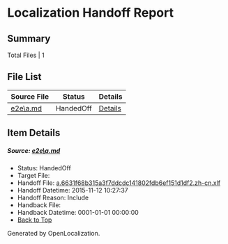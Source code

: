 # <a name='report-top'></a> Localization Handoff Report

## Summary
 Total Files | 1

## File List
 Source File | Status | Details 
 ----------- | ------ | ------- 
 [e2e\a.md](https://github.com/OpenLocalizationTest/oltest/blob/e9b6044a7eadeb5dd06f3fcb6df513b24f768f26/e2e/a.md) | HandedOff | [Details](#0dcf73ce753dd72b12839ea1ce16c5e73a35542a1)

## Item Details
##### <a name='0dcf73ce753dd72b12839ea1ce16c5e73a35542a1'></a> Source: [e2e\a.md](https://github.com/OpenLocalizationTest/oltest/blob/e9b6044a7eadeb5dd06f3fcb6df513b24f768f26/e2e/a.md)
* Status: HandedOff
* Target File: 
* Handoff File: [a.6631f68b315a3f7ddcdc141802fdb6ef151d1df2.zh-cn.xlf](https://github.com/OpenLocalizationTestOrg/olhandoff/blob/a4962d3f05041480efa2c55f548ed1d0754376de/ol-handoff/OpenLocalizationTestOrg/oltest.zh-cn/yanz/a.6631f68b315a3f7ddcdc141802fdb6ef151d1df2.zh-cn.xlf)
* Handoff Datetime: 2015-11-12 10:27:37
* Handoff Reason: Include
* Handback File: 
* Handback Datetime: 0001-01-01 00:00:00
* [Back to Top](#report-top)


Generated by OpenLocalization.
